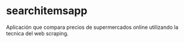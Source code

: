 # searchitemsapp
Aplicación que compara precios de supermercados online utilizando la tecnica del web scraping.

